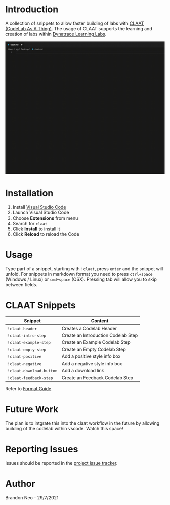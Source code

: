 # Introduction

A collection of snippets to allow faster building of labs with [CLAAT (CodeLab As A Thing)](https://github.com/googlecodelabs/tools). The usage of CLAAT supports the learning and creation of labs within [Dynatrace Learning Labs](https://dynatrace-apac.github.io/).

![Overview Preview](https://github.com/ucl-casa-ce/claat-snippets-vscode/raw/master/img/overview.gif)

# Installation

1. Install [Visual Studio Code](https://code.visualstudio.com)
2. Launch Visual Studio Code
3. Choose **Extensions** from menu
4. Search for `claat`
5. Click **Install** to install it
6. Click **Reload** to reload the Code

# Usage

Type part of a snippet, starting with `!claat`, press `enter` and the snippet will unfold. For snippets in markdown format you need to press `ctrl+space` (Windows / Linux) or `cmd+space` (OSX).  Pressing tab will allow you to skip between fields. 

# CLAAT Snippets

| Snippet | Content |
| ------- | ------- |
| `!claat-header` | Creates a Codelab Header |
| `!claat-intro-step` | Create an Introduction Codelab Step |
| `!claat-example-step` | Create an Example Codelab Step |
| `!claat-empty-step` | Create an Empty Codelab Step |
| `!claat-positive` | Add a positive style info box |
| `!claat-negative` | Add a negative style info box |
| `!claat-download-button` | Add a download link |
| `!claat-feedback-step` | Create an Feedback Codelab Step |

Refer to [Format Guide](https://github.com/Dynatrace-APAC/dynatrace-apac.github.io/blob/master/workshops/README.md)

# Future Work

The plan is to intgrate this into the claat workflow in the future by allowing building of the codelab within vscode.  Watch this space!

# Reporting Issues

Issues should be reported in the [project issue tracker](https://github.com/Dynatrace-APAC/dt-claat-vscode/issues).

# Author

Brandon Neo - 29/7/2021
